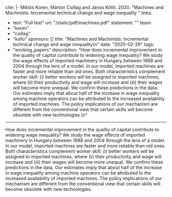 cite: |-
  Miklós Koren, Márton Csillag and János Köllő. 2020. "Machines and Machinists: Incremental technical change and wage inequality
  "
links:
  - text: "Full text"
    url: "/static/pdf/machines.pdf"
statement: ""
team:
  - "koren"
  - "csillag"
  - "kollo"
sponsors: []
title: "Machines and Machinists: Incremental technical change and wage inequality\n"
date: "2020-02-29"
tags:
  - "working_papers"
description: "How does incremental improvement in the quality of capital contribute to widening wage inequality? We study the wage effects of imported machinery in Hungary between 1988 and 2004 through the lens of a model. In our model, imported machines are faster and more reliable than old ones. Both characteristics complement worker skill: (i) better workers will be assigned to imported machines, where (ii) their productivity and wage will increase and (iii) their wages will become more unequal. We confirm these predictions in the data. Our estimates imply that about half of the increase in wage inequality among machine operators can be attributed to the increased availability of imported machines. The policy implications of our mechanism are different from the conventional view that certain skills will become obsolete with new technologies.\n"

---

How does incremental improvement in the quality of capital contribute to widening wage inequality? We study the wage effects of imported machinery in Hungary between 1988 and 2004 through the lens of a model. In our model, imported machines are faster and more reliable than old ones. Both characteristics complement worker skill: (i) better workers will be assigned to imported machines, where (ii) their productivity and wage will increase and (iii) their wages will become more unequal. We confirm these predictions in the data. Our estimates imply that about half of the increase in wage inequality among machine operators can be attributed to the increased availability of imported machines. The policy implications of our mechanism are different from the conventional view that certain skills will become obsolete with new technologies.

